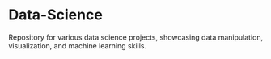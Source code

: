 # Data-Science
Repository for various data science projects, showcasing data manipulation, visualization, and machine learning skills.
